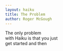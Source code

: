 ```yaml
---
layout: haiku
title: The Problem
author: Roger McGough
---
```


The only problem <br>
with Haiku is that you just <br>
get started and then <br>


